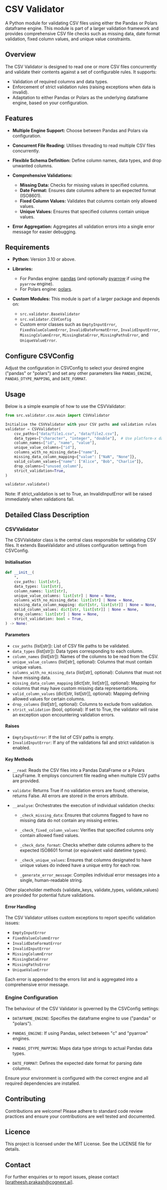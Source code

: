 # CSV Validator

A Python module for validating CSV files using either the Pandas or Polars dataframe engine. This module is part of a larger validation framework and provides comprehensive CSV file checks such as missing data, date format validation, fixed column values, and unique value constraints.

## Overview

The CSV Validator is designed to read one or more CSV files concurrently and validate their contents against a set of configurable rules. It supports:

- Validation of required columns and data types.
- Enforcement of strict validation rules (raising exceptions when data is invalid).
- Adaptation to either Pandas or Polars as the underlying dataframe engine, based on your configuration.

## Features

- **Multiple Engine Support:**
  Choose between Pandas and Polars via configuration.

- **Concurrent File Reading:**
  Utilises threading to read multiple CSV files concurrently.

- **Flexible Schema Definition:**
  Define column names, data types, and drop unwanted columns.

- **Comprehensive Validations:**
  - **Missing Data:** Checks for missing values in specified columns.
  - **Date Format:** Ensures date columns adhere to an expected format (ISO8601).
  - **Fixed Column Values:** Validates that columns contain only allowed values.
  - **Unique Values:** Ensures that specified columns contain unique values.

- **Error Aggregation:**
  Aggregates all validation errors into a single error message for easier debugging.

## Requirements

- **Python:** Version 3.10 or above.
- **Libraries:**
  - For Pandas engine: [pandas](https://pandas.pydata.org/) (and optionally [pyarrow](https://arrow.apache.org/) if using the `pyarrow` engine).
  - For Polars engine: [polars](https://www.pola.rs/).

- **Custom Modules:**
  This module is part of a larger package and depends on:
  - `src.validator.BaseValidator`
  - `src.validator.CSVConfig`
  - Custom error classes such as `EmptyInputError`, `FixedValueColumnError`, `InvalidDateFormatError`, `InvalidInputError`, `MissingColumnError`, `MissingDataError`, `MissingPathsError`, and `UniqueValueError`.

## Configure CSVConfig

Adjust the configuration in CSVConfig to select your desired engine ("pandas" or "polars") and set any other parameters like `PANDAS_ENGINE`, `PANDAS_DTYPE_MAPPING`, and `DATE_FORMAT`.

## Usage

Below is a simple example of how to use the CSVValidator:

```python
from src.validator.csv.main import CSVValidator

Initialise the CSVValidator with your CSV paths and validation rules
validator = CSVValidator(
    csv_paths=["data/file1.csv", "data/file2.csv"],
    data_types=["character", "integer", "double"],  # Use platform-x data-types.
    column_names=["id", "name", "value"],
    unique_value_columns=["id"],
    columns_with_no_missing_data=["name"],
    missing_data_column_mapping={"value": ["NaN", "None"]},
    valid_column_values={"name": ["Alice", "Bob", "Charlie"]},
    drop_columns=["unused_column"],
    strict_validation=True,
)

validator.validate()
```

Note: If strict_validation is set to True, an InvalidInputError will be raised immediately when validations fail.

## Detailed Class Description

### CSVValidator

The CSVValidator class is the central class responsible for validating CSV files. It extends BaseValidator and utilises configuration settings from CSVConfig.

#### Initialisation

```python
def __init__(
    *,
    csv_paths: list[str],
    data_types: list[str],
    column_names: list[str],
    unique_value_columns: list[str] | None = None,
    columns_with_no_missing_data: list[str] | None = None,
    missing_data_column_mapping: dict[str, list[str]] | None = None,
    valid_column_values: dict[str, list[str]] | None = None,
    drop_columns: list[str] | None = None,
    strict_validation: bool = True,
) -> None:
```

#### Parameters

- `csv_paths` (list[str]): List of CSV file paths to be validated.
- `data_types` (list[str]): Data types corresponding to each column.
- `column_names` (list[str]): Names of the columns to be read from the CSV.
- `unique_value_columns` (list[str], optional): Columns that must contain unique values.
- `columns_with_no_missing_data` (list[str], optional): Columns that must not have missing data.
- `missing_data_column_mapping` (dict[str, list[str]], optional): Mapping for columns that may have custom missing data representations.
- `valid_column_values` (dict[str, list[str]], optional): Mapping defining allowed values for certain columns.
- `drop_columns` (list[str], optional): Columns to exclude from validation.
- `strict_validation` (bool, optional): If set to True, the validator will raise an exception upon encountering validation errors.

#### Raises

- `EmptyInputError`: If the list of CSV paths is empty.
- `InvalidInputError`: If any of the validations fail and strict validation is enabled.

#### Key Methods

- `__read`: Reads the CSV files into a Pandas DataFrame or a Polars LazyFrame. It employs concurrent file reading when multiple CSV paths are provided.

- `validate`: Returns True if no validation errors are found; otherwise, returns False. All errors are stored in the errors attribute.

- `__analyse`: Orchestrates the execution of individual validation checks:

  - `_check_missing_data`: Ensures that columns flagged to have no missing data do not contain any missing entries.

  - `_check_fixed_column_values`: Verifies that specified columns only contain allowed fixed values.

  - `_check_date_format`: Checks whether date columns adhere to the expected ISO8601 format (or equivalent valid datetime types).

  - `_check_unique_values`: Ensures that columns designated to have unique values do indeed have a unique entry for each row.

  - `_generate_error_message`: Compiles individual error messages into a single, human-readable string.

Other placeholder methods (validate_keys, validate_types, validate_values) are provided for potential future validations.

#### Error Handling

The CSV Validator utilises custom exceptions to report specific validation issues:

- `EmptyInputError`
- `FixedValueColumnError`
- `InvalidDateFormatError`
- `InvalidInputError`
- `MissingColumnError`
- `MissingDataError`
- `MissingPathsError`
- `UniqueValueError`

Each error is appended to the errors list and is aggregated into a comprehensive error message.

### Engine Configuration

The behaviour of the CSV Validator is governed by the CSVConfig settings:

- `DATAFRAME_ENGINE`: Specifies the dataframe engine to use ("pandas" or "polars").

- `PANDAS_ENGINE`: If using Pandas, select between "c" and "pyarrow" engines.

- `PANDAS_DTYPE_MAPPING`: Maps data type strings to actual Pandas data types.

- `DATE_FORMAT`: Defines the expected date format for parsing date columns.

Ensure your environment is configured with the correct engine and all required dependencies are installed.

## Contributing

Contributions are welcome! Please adhere to standard code review practices and ensure your contributions are well tested and documented.

## Licence

This project is licensed under the MIT License. See the LICENSE file for details.

## Contact

For further enquiries or to report issues, please contact [pratheesh.prakash@cognext.ai].
